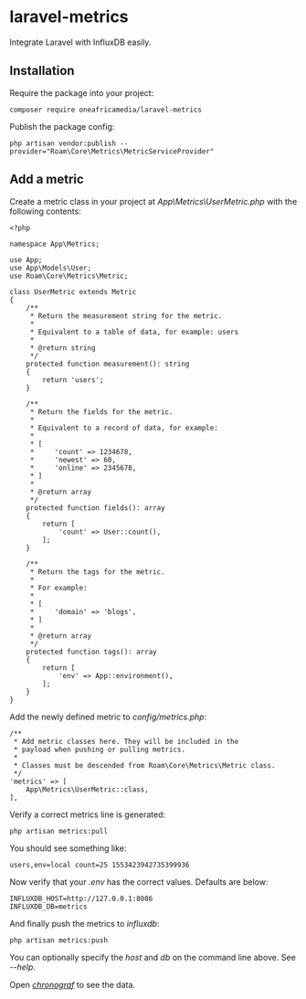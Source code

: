 # laravel-metrics

Integrate Laravel with InfluxDB easily.

## Installation

Require the package into your project:

    composer require oneafricamedia/laravel-metrics

Publish the package config:

    php artisan vendor:publish --provider="Roam\Core\Metrics\MetricServiceProvider"

## Add a metric

Create a metric class in your project at _App\Metrics\UserMetric.php_ with the following contents:

    <?php

    namespace App\Metrics;

    use App;
    use App\Models\User;
    use Roam\Core\Metrics\Metric;

    class UserMetric extends Metric
    {
        /**
         * Return the measurement string for the metric.
         *
         * Equivalent to a table of data, for example: users
         *
         * @return string
         */
        protected function measurement(): string
        {
            return 'users';
        }

        /**
         * Return the fields for the metric.
         *
         * Equivalent to a record of data, for example:
         *
         * [
         *     'count' => 1234678,
         *     'newest' => 60,
         *     'online' => 2345678,
         * ]
         *
         * @return array
         */
        protected function fields(): array
        {
            return [
                'count' => User::count(),
            ];
        }

        /**
         * Return the tags for the metric.
         *
         * For example:
         *
         * [
         *     'domain' => 'blogs',
         * ]
         *
         * @return array
         */
        protected function tags(): array
        {
            return [
                'env' => App::environment(),
            ];
        }
    }

Add the newly defined metric to _config/metrics.php_:

    /**
     * Add metric classes here. They will be included in the
     * payload when pushing or pulling metrics.
     *
     * Classes must be descended from Roam\Core\Metrics\Metric class.
     */
    'metrics' => [
        App\Metrics\UserMetric::class,
    ],

Verify a correct metrics line is generated:

    php artisan metrics:pull

You should see something like:

    users,env=local count=25 1553423942735399936

Now verify that your _.env_ has the correct values. Defaults are below:

    INFLUXDB_HOST=http://127.0.0.1:8086
    INFLUXDB_DB=metrics

And finally push the metrics to _influxdb_:

    php artisan metrics:push

You can optionally specify the _host_ and _db_ on the command line above. See _--help_.

Open [_chronograf_](http://127.0.0.1:8888) to see the data.
